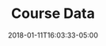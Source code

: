 ---
title: "Course Data"
date: 2018-01-11T16:03:33-05:00
draft: false
type: "course-data"
url: "course-data.json"
---